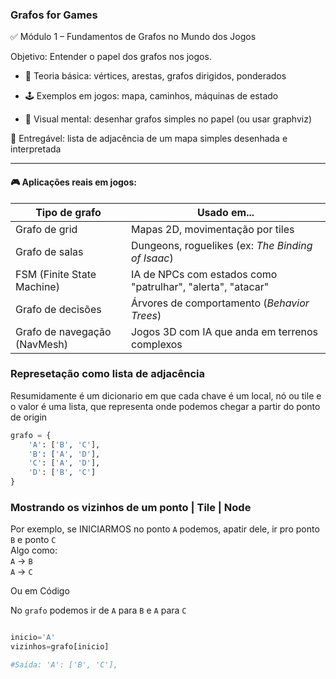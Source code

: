 ### Grafos for Games

✅ Módulo 1 – Fundamentos de Grafos no Mundo dos Jogos

Objetivo: Entender o papel dos grafos nos jogos.

 - 📘 Teoria básica: vértices, arestas, grafos dirigidos, ponderados

 - 🕹 Exemplos em jogos: mapa, caminhos, máquinas de estado

 - 🧠 Visual mental: desenhar grafos simples no papel (ou usar graphviz)

🧩 Entregável: lista de adjacência de um mapa simples desenhada e interpretada

<hr>

#### 🎮 Aplicações reais em jogos:

| Tipo de grafo               |  Usado em...                                                     |
|-----------------------------|------------------------------------------------------------------|
| Grafo de grid               | Mapas 2D, movimentação por tiles                                 |
| Grafo de salas              | Dungeons, roguelikes (ex: *The Binding of Isaac*)                |
| FSM (Finite State Machine)  | IA de NPCs com estados como "patrulhar", "alerta", "atacar"      |
| Grafo de decisões           | Árvores de comportamento (*Behavior Trees*)                      |
| Grafo de navegação (NavMesh)| Jogos 3D com IA que anda em terrenos complexos                   |



### Represetação como lista de adjacência
Resumidamente é um dicionario em que cada chave é um local, nó ou tile
e o valor é uma lista, que representa onde podemos chegar a partir do ponto de origin

```py
grafo = {
    'A': ['B', 'C'],
    'B': ['A', 'D'],
    'C': ['A', 'D'],
    'D': ['B', 'C']
}
```

### Mostrando os vizinhos de um ponto | Tile | Node

Por exemplo, se INICIARMOS no ponto `A` podemos, apatir dele, ir pro ponto `B` e ponto `C`<br>
Algo como: \
 `A` → `B` \
 `A` → `C`

Ou em Código

No `grafo` podemos ir de `A` para `B` e `A` para `C`
```py

inicio='A'
vizinhos=grafo[inicio]

#Saída: 'A': ['B', 'C'],
```
